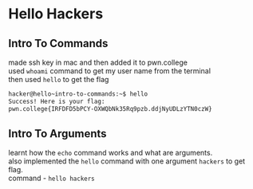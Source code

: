 # Hello Hackers
## Intro To Commands
made ssh key in mac and then added it to pwn.college <br>
used `whoami` command to get my user name from the terminal <br>
then used `hello` to get the flag <br>
```bash
hacker@hello~intro-to-commands:~$ hello
Success! Here is your flag:
pwn.college{IRFDFD5bPCY-OXWQbNk35Rq9pzb.ddjNyUDLzYTN0czW}
```
## Intro To Arguments
learnt how the `echo` command works and what are arguments. <br>
also implemented the `hello` command with one argument `hackers` to get flag. <br>
command - `hello hackers`

